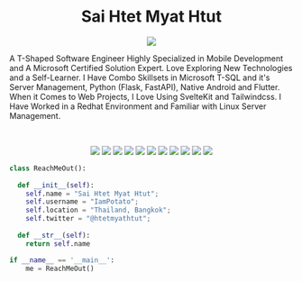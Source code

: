 
<h1 align="center">
  <b>Sai Htet Myat Htut</b>
</h1>
<div align="center">
  <img src="https://www.codewars.com/users/PotatoNemo/badges/large">
</div>


A T-Shaped Software Engineer Highly Specialized in Mobile Development and A Microsoft Certified Solution Expert. Love Exploring New Technologies and a Self-Learner. I Have Combo Skillsets in Microsoft T-SQL and it's Server Management, Python (Flask, FastAPI), Native Android and Flutter. When it Comes to Web Projects, I Love Using SvelteKit and Tailwindcss. I Have Worked in a Redhat Environment and Familiar with Linux Server Management.

<br>
<p>
<div align="center">
  <img src="https://img.shields.io/badge/-Tailwindcss-06B6D4?style=for-the-badge&logo=tailwindcss&logoColor=06B6D4&labelColor=fff">
  <img src="https://img.shields.io/badge/-Flutter-02569B?style=for-the-badge&logo=flutter&logoColor=02569B&labelColor=fff">
  <img src="https://img.shields.io/badge/-Python-3776AB?style=for-the-badge&logo=python&logoColor=3776AB&labelColor=fff">
  <img src="https://img.shields.io/badge/-Fastapi-009688?style=for-the-badge&logo=fastapi&logoColor=009688&labelColor=fff">
  <img src="https://img.shields.io/badge/-Flask-000000?style=for-the-badge&logo=Flask&logoColor=000000&labelColor=fff">
  <img src="https://img.shields.io/badge/-Microsoft SQL Server-CC2927?style=for-the-badge&logo=microsoftsqlserver&logoColor=CC2927&labelColor=fff">
  <img src="https://img.shields.io/badge/-SvelteKit-FF3E00?style=for-the-badge&logo=svelte&logoColor=FF3E00&labelColor=fff">
  <img src="https://img.shields.io/badge/-Android-3DDC84?style=for-the-badge&logo=android&logoColor=3DDC84&labelColor=fff">
  <img src="https://img.shields.io/badge/-Redhat-EE0000?style=for-the-badge&logo=redhat&logoColor=EE0000&labelColor=fff">
  <img src="https://img.shields.io/badge/-Linux-FCC624?style=for-the-badge&logo=linux&logoColor=FCC624&labelColor=fff">
  <img src="https://img.shields.io/badge/-3 Kyu-02569B?style=for-the-badge&logo=codewars&logoColor=B1361E&labelColor=fff">
</div>
</p>

```python
class ReachMeOut():
    
  def __init__(self):
    self.name = "Sai Htet Myat Htut";
    self.username = "IamPotato";
    self.location = "Thailand, Bangkok";
    self.twitter = "@htetmyathtut";
  
  def __str__(self):
    return self.name

if __name__ == '__main__':
    me = ReachMeOut()
```

